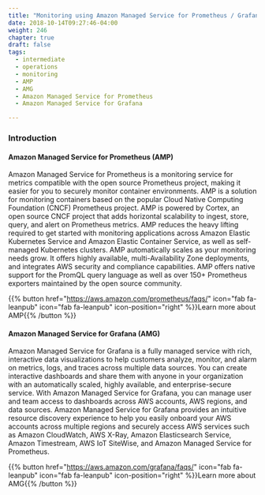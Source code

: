 ```yaml
---
title: "Monitoring using Amazon Managed Service for Prometheus / Grafana"
date: 2018-10-14T09:27:46-04:00
weight: 246
chapter: true
draft: false
tags:
  - intermediate
  - operations
  - monitoring
  - AMP
  - AMG
  - Amazon Managed Service for Prometheus
  - Amazon Managed Service for Grafana

---
```

### Introduction
#### Amazon Managed Service for Prometheus (AMP) 
Amazon Managed Service for Prometheus is a monitoring service for metrics compatible with the open source Prometheus project, making it easier for you to securely monitor container environments. AMP is a solution for monitoring containers based on the popular Cloud Native Computing Foundation (CNCF) Prometheus project. AMP is powered by Cortex, an open source CNCF project that adds horizontal scalability to ingest, store, query, and alert on Prometheus metrics. AMP reduces the heavy lifting required to get started with monitoring applications across Amazon Elastic Kubernetes Service and Amazon Elastic Container Service, as well as self-managed Kubernetes clusters. AMP automatically scales as your monitoring needs grow. It offers highly available, multi-Availability Zone deployments, and integrates AWS security and compliance capabilities. AMP offers native support for the PromQL query language as well as over 150+ Prometheus exporters maintained by the open source community.


{{% button href="https://aws.amazon.com/prometheus/faqs/" icon="fab fa-leanpub" icon="fab fa-leanpub" icon-position="right"  %}}Learn more about AMP{{% /button %}}



#### Amazon Managed Service for Grafana (AMG)

Amazon Managed Service for Grafana is a fully managed service with rich, interactive data visualizations to help customers analyze, monitor, and alarm on metrics, logs, and traces across multiple data sources. You can create interactive dashboards and share them with anyone in your organization with an automatically scaled, highly available, and enterprise-secure service. With Amazon Managed Service for Grafana, you can manage user and team access to dashboards across AWS accounts, AWS regions, and data sources. Amazon Managed Service for Grafana provides an intuitive resource discovery experience to help you easily onboard your AWS accounts across multiple regions and securely access AWS services such as Amazon CloudWatch, AWS X-Ray, Amazon Elasticsearch Service, Amazon Timestream, AWS IoT SiteWise, and Amazon Managed Service for Prometheus.


{{% button href="https://aws.amazon.com/grafana/faqs/" icon="fab fa-leanpub" icon="fab fa-leanpub" icon-position="right"  %}}Learn more about AMG{{% /button %}}
